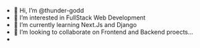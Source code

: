 - 👋 Hi, I’m @thunder-godd
- 👀 I’m interested in FullStack Web Development
- 🌱 I’m currently learning Next.Js and Django 
- 💞️ I’m looking to collaborate on Frontend and Backend proects...
- 
<!---
thunder-godd/thunder-godd is a ✨ special ✨ repository because its `README.md` (this file) appears on your GitHub profile.
You can click the Preview link to take a look at your changes.
--->
